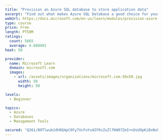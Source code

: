 ```yaml
---
title: "Provision an Azure SQL database to store application data"
excerpt: "Find out what makes Azure SQL Database a good choice for your relational database, how to create the database from the portal and connect with Azure Cloud Shell."
webUrl: https://docs.microsoft.com/en-us/learn/modules/provision-azure-sql-db/
type: course
price: Free
length: PT50M
ratings:
  count: 5665
  average: 4.668491
heat: 50

provider:
  name: Microsoft Learn
  domain: microsoft.com
  images:
    - url: /assets/images/organizations/microsoft.com-50x50.jpg
      width: 50
      height: 50

levels:
  - Beginner

topics:
  - Azure
  - Databases
  - Management Tools

secured: "Q261/B9Tlwub2dhRQ4pC0Fy7UcFuYvAIF0sZuZl7KW97ZmI+nOsUOpKiBxNxkdm3z4XLUDtIND6HT6f9PKjyrUUptls95QheAowAV7aWo0Vrzw13AMNwCqpapEvoV3kn4bEB8vLPiUYlahQ4UlGvjKD4tMDo+BkfB8nVBiaVele0zdgvP6tD4ZnJKbh93SiZ2+p/kyyg1EChxTriMJuuxgiQ+C6zumP1jONH++3FMEyBnpViyJduSjbiYXjIuWXqZF4QCmIe9ztGrHeecEbV9+Srg6m9uNx5mX4zEC7Kq3fLr397ayhO5X+s4PDCb0PWZG5TrUk9WG6cSIkokTzSHD5WwGSn8ARzSQ1NHnNsOSaNsQxm8WG+zSvOn2VTNLy8Mtjr1Fqf50gk0ebKPasTRNC1QuF6Z+15Cowz06npDEM=;4SjQca1HO63R/5frOhX0OA=="
---
```


